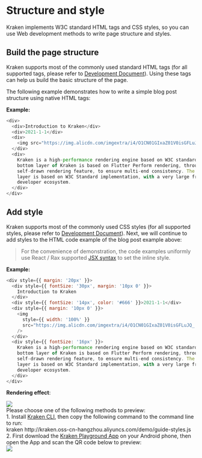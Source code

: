 # Structure and style

Kraken implements W3C standard HTML tags and CSS styles, so you can use Web development methods to write page structure and styles.

## Build the page structure

Kraken supports most of the commonly used standard HTML tags (for all supported tags, please refer to [Development Document](/api/tags)). Using these tags can help us build the basic structure of the page.

The following example demonstrates how to write a simple blog post structure using native HTML tags:

**Example:**

```js
<div>
  <div>Introduction to Kraken</div>
  <div>2021-1-1</div>
  <div>
    <img src="https://img.alicdn.com/imgextra/i4/O1CN01GIxaZ01V0isGFLuJQ_!!6000000002591-2-tps-400-339.png" />
  </div>
  <div>
    Kraken is a high-performance rendering engine based on W3C standards. The
    bottom layer of Kraken is based on Flutter Perform rendering, through its
    self-drawn rendering feature, to ensure multi-end consistency. The upper
    layer is based on W3C Standard implementation, with a very large front-end
    developer ecosystem.
  </div>
</div>
```

## Add style

Kraken supports most of the commonly used CSS styles (for all supported styles, please refer to [Development Document](/api/styles)). Next, we will continue to add styles to the HTML code example of the blog post example above:

> For the convenience of demonstration, the code examples uniformly use React / Rax supported [JSX syntax](https://zh-hans.reactjs.org/docs/introducing-jsx.html) to set the inline style.

**Example:**

```js
<div style={{ margin: '20px' }}>
  <div style={{ fontSize: '30px', margin: '10px 0' }}>
    Introduction to Kraken
  </div>
  <div style={{ fontSize: '14px', color: '#666' }}>2021-1-1</div>
  <div style={{ margin: '10px 0' }}>
    <img
      style={{ width: '100%' }}
      src="https://img.alicdn.com/imgextra/i4/O1CN01GIxaZ01V0isGFLuJQ_!!6000000002591-2-tps-400-339.png"
    />
  </div>
  <div style={{ fontSize: '16px' }}>
    Kraken is a high-performance rendering engine based on W3C standards. The
    bottom layer of Kraken is based on Flutter Perform rendering, through its
    self-drawn rendering feature, to ensure multi-end consistency. The upper
    layer is based on W3C Standard implementation, with a very large front-end
    developer ecosystem.
  </div>
</div>
```

**Rendering effect**:

<div className="code-preview">
  <img className="preview-image" src="https://img.alicdn.com/imgextra/i2/O1CN01l9K7WT1PUb17VCz17_!!6000000001844-2-tps-720-1324.png" />

  <div className="preview-tips">
    <div className="preview-title">
      Please choose one of the following methods to preview:
    </div>
    <div className="preview-row">
      <div>
        1. Install <a href="/guide#快 Experience-kraken">Kraken CLI</a>, then copy the following command to the command line to run:
      </div>
      <div className="preview-code">
        kraken http://kraken.oss-cn-hangzhou.aliyuncs.com/demo/guide-styles.js
      </div>
    </div>
    <div className="preview-row">
      <div>
        2. First download the <a href="/guide#kraken-playground" >Kraken Playground App</a> on your Android phone, then open the App and scan the QR code below to preview:
      </div>
      <img className="preview-qrcode" src="https://img.alicdn.com/imgextra/i3/O1CN01pQIRh51KGmzur4LOQ_!!6000000001137-2-tps-200-200.png" />
    </div>
  </div>
</div>
